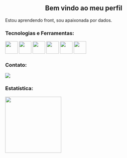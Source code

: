 <h2 align="center"> Bem vindo ao meu perfil </h2>

Estou aprendendo front, sou apaixonada por dados.



### Tecnologias e Ferramentas:

<div>
  <img src="https://cdn.jsdelivr.net/gh/devicons/devicon/icons/mysql/mysql-original.svg" width="40" height="40"/> 
  <img src="https://cdn.jsdelivr.net/gh/devicons/devicon/icons/javascript/javascript-original.svg" width="40" height = "40" />
  <img src="https://cdn.jsdelivr.net/gh/devicons/devicon/icons/html5/html5-plain-wordmark.svg" width ="40" height = "40"/> 
  <img src="https://cdn.jsdelivr.net/gh/devicons/devicon/icons/css3/css3-plain-wordmark.svg" width="40" height = "40" />
  <img src="https://cdn.jsdelivr.net/gh/devicons/devicon/icons/python/python-original-wordmark.svg" width="40" height = "40"/>
  <img src="https://cdn.jsdelivr.net/gh/devicons/devicon/icons/oracle/oracle-original.svg"  width="40" height = "40"/>
                 
                        
</div>         






### Contato:

<div>
 <a href="https://www.linkedin.com/in/maria-natiele/" target="_blank"><img src="https://img.shields.io/badge/-LinkedIn-%230077B5?style=for-the-badge&logo=linkedin&logoColor=white" target="_blank"></a> 
          
</div>
  
  

  
### Estatística:

<div>
<a href="https://github.com/MariaNatiele">
<img height="180em" src="https://github-readme-stats.vercel.app/api/top-langs/?username=MariaNatiele&layout=compact&langs_count=7&theme=dracula"/>
 

</div>
       








